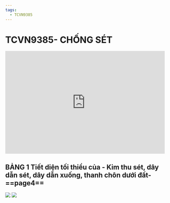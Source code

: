 ```yaml
---
tags:
  - TCVN9385
---
```


# TCVN9385- CHỐNG SÉT 
<div style="position:relative;padding-top:max(60%,324px);width:100%;height:0;"><iframe style="position:absolute;border:none;width:100%;height:100%;left:0;top:0;" src="https://online.fliphtml5.com/ntjwsz/znrg/"  seamless="seamless" scrolling="no" frameborder="0" allowtransparency="true" allowfullscreen="true" ></iframe></div>

## BẢNG 1 Tiết diện tối thiểu của - Kim thu sét, dây dẫn sét, dây dẫn xuống, thanh chôn dưới đất- ==page4==

![](https://res.cloudinary.com/dcqf82eor/image/upload/f_auto/v1747800372/jezaahmk9krr2uyeihbs.png)
![](https://res.cloudinary.com/dcqf82eor/image/upload/f_auto/v1747800398/pksrv14j9f0vgjd10kyw.png)
